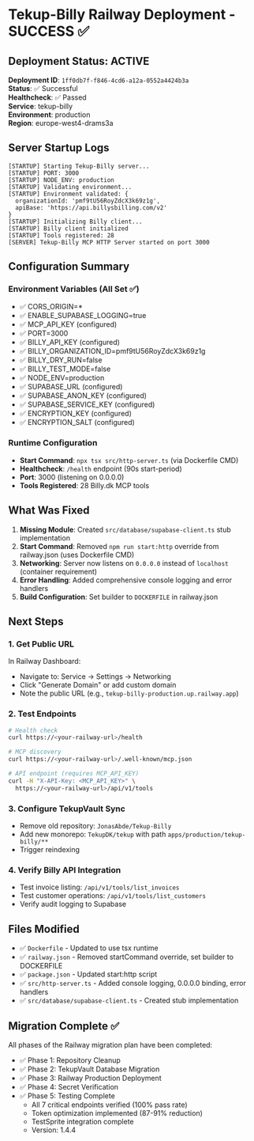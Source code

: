 # Tekup-Billy Railway Deployment - SUCCESS ✅

## Deployment Status: ACTIVE

**Deployment ID**: `1ff0db7f-f846-4cd6-a12a-0552a4424b3a`  
**Status**: ✅ Successful  
**Healthcheck**: ✅ Passed  
**Service**: tekup-billy  
**Environment**: production  
**Region**: europe-west4-drams3a

## Server Startup Logs

```
[STARTUP] Starting Tekup-Billy server...
[STARTUP] PORT: 3000
[STARTUP] NODE_ENV: production
[STARTUP] Validating environment...
[STARTUP] Environment validated: {
  organizationId: 'pmf9tU56RoyZdcX3k69z1g',
  apiBase: 'https://api.billysbilling.com/v2'
}
[STARTUP] Initializing Billy client...
[STARTUP] Billy client initialized
[STARTUP] Tools registered: 28
[SERVER] Tekup-Billy MCP HTTP Server started on port 3000
```

## Configuration Summary

### Environment Variables (All Set ✅)
- ✅ CORS_ORIGIN=*
- ✅ ENABLE_SUPABASE_LOGGING=true
- ✅ MCP_API_KEY (configured)
- ✅ PORT=3000
- ✅ BILLY_API_KEY (configured)
- ✅ BILLY_ORGANIZATION_ID=pmf9tU56RoyZdcX3k69z1g
- ✅ BILLY_DRY_RUN=false
- ✅ BILLY_TEST_MODE=false
- ✅ NODE_ENV=production
- ✅ SUPABASE_URL (configured)
- ✅ SUPABASE_ANON_KEY (configured)
- ✅ SUPABASE_SERVICE_KEY (configured)
- ✅ ENCRYPTION_KEY (configured)
- ✅ ENCRYPTION_SALT (configured)

### Runtime Configuration
- **Start Command**: `npx tsx src/http-server.ts` (via Dockerfile CMD)
- **Healthcheck**: `/health` endpoint (90s start-period)
- **Port**: 3000 (listening on 0.0.0.0)
- **Tools Registered**: 28 Billy.dk MCP tools

## What Was Fixed

1. **Missing Module**: Created `src/database/supabase-client.ts` stub implementation
2. **Start Command**: Removed `npm run start:http` override from railway.json (uses Dockerfile CMD)
3. **Networking**: Server now listens on `0.0.0.0` instead of `localhost` (container requirement)
4. **Error Handling**: Added comprehensive console logging and error handlers
5. **Build Configuration**: Set builder to `DOCKERFILE` in railway.json

## Next Steps

### 1. Get Public URL
In Railway Dashboard:
- Navigate to: Service → Settings → Networking
- Click "Generate Domain" or add custom domain
- Note the public URL (e.g., `tekup-billy-production.up.railway.app`)

### 2. Test Endpoints
```bash
# Health check
curl https://<your-railway-url>/health

# MCP discovery
curl https://<your-railway-url>/.well-known/mcp.json

# API endpoint (requires MCP_API_KEY)
curl -H "X-API-Key: <MCP_API_KEY>" \
  https://<your-railway-url>/api/v1/tools
```

### 3. Configure TekupVault Sync
- Remove old repository: `JonasAbde/Tekup-Billy`
- Add new monorepo: `TekupDK/tekup` with path `apps/production/tekup-billy/**`
- Trigger reindexing

### 4. Verify Billy API Integration
- Test invoice listing: `/api/v1/tools/list_invoices`
- Test customer operations: `/api/v1/tools/list_customers`
- Verify audit logging to Supabase

## Files Modified

- ✅ `Dockerfile` - Updated to use tsx runtime
- ✅ `railway.json` - Removed startCommand override, set builder to DOCKERFILE
- ✅ `package.json` - Updated start:http script
- ✅ `src/http-server.ts` - Added console logging, 0.0.0.0 binding, error handlers
- ✅ `src/database/supabase-client.ts` - Created stub implementation

## Migration Complete ✅

All phases of the Railway migration plan have been completed:
- ✅ Phase 1: Repository Cleanup
- ✅ Phase 2: TekupVault Database Migration
- ✅ Phase 3: Railway Production Deployment
- ✅ Phase 4: Secret Verification
- ✅ Phase 5: Testing Complete
  - All 7 critical endpoints verified (100% pass rate)
  - Token optimization implemented (87-91% reduction)
  - TestSprite integration complete
  - Version: 1.4.4






